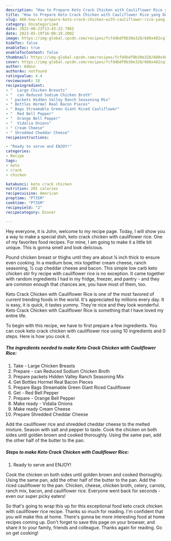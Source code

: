 ```yaml
---
description: "How to Prepare Keto Crack Chicken with Cauliflower Rice yang Delicious"
title: "How to Prepare Keto Crack Chicken with Cauliflower Rice yang Delicious"
slug: 460-how-to-prepare-keto-crack-chicken-with-cauliflower-rice-yang-delicious
category: Uncategorized
date: 2022-08-23T13:43:22.796Z
date: 2023-05-19T16:08:19.200Z
image: https://img-global.cpcdn.com/recipes/fcfd4bdf0b30e328/680x482cq70/keto-crack-chicken-with-cauliflower-rice-recipe-main-photo.jpg
hideToc: false
enableToc: true
enableTocContent: false
thumbnail: https://img-global.cpcdn.com/recipes/fcfd4bdf0b30e328/680x482cq70/keto-crack-chicken-with-cauliflower-rice-recipe-main-photo.jpg
cover: https://img-global.cpcdn.com/recipes/fcfd4bdf0b30e328/680x482cq70/keto-crack-chicken-with-cauliflower-rice-recipe-main-photo.jpg
author: Admin
authorAv: notfound
ratingvalue: 4.4
reviewcount: 18
recipeingredient:
- "  Large Chicken Breasts"
- "  can Reduced Sodium Chicken Broth"
- " packets Hidden Valley Ranch Seasoning Mix"
- " Bottles Hormel Real Bacon Pieces"
- " Bags Streamable Green Giant Riced Cauliflower"
- "  Red Bell Pepper"
- "  Orange Bell Pepper"
- "  Vidalia Onions"
- " Cream Cheese"
- " Shredded Cheddar Cheese"
recipeinstructions:

- "Ready to serve and ENJOY!"
categories:
- Recipe
tags:
- keto
- crack
- chicken

katakunci: keto crack chicken 
nutrition: 201 calories
recipecuisine: American
preptime: "PT35M"
cooktime: "PT35M"
recipeyield: "2"
recipecategory: Dinner

---
```



Hey everyone, it is John, welcome to my recipe page. Today, I will show you a way to make a special dish, keto crack chicken with cauliflower rice. One of my favorites food recipes. For mine, I am going to make it a little bit unique. This is gonna smell and look delicious.

Pound chicken breast or thighs until they are about ¼ inch thick to ensure even cooking. In a medium bow, mix together cream cheese, ranch seasoning, ½ cup cheddar cheese and bacon. This simple low carb keto chicken stir fry recipe with cauliflower rice is no exception. It came together with random ingredients I had in my fridge, freezer, and pantry - and they are common enough that chances are, you have most of them, too.

Keto Crack Chicken with Cauliflower Rice is one of the most favored of current trending foods in the world. It's appreciated by millions every day. It is easy, it is quick, it tastes yummy. They're nice and they look wonderful. Keto Crack Chicken with Cauliflower Rice is something that I have loved my entire life.


To begin with this recipe, we have to first prepare a few ingredients. You can cook keto crack chicken with cauliflower rice using 10 ingredients and 0 steps. Here is how you cook it.

<!--inarticleads1-->

##### The ingredients needed to make Keto Crack Chicken with Cauliflower Rice:

1. Take  - Large Chicken Breasts
1. Prepare  - can Reduced Sodium Chicken Broth
1. Prepare  packets Hidden Valley Ranch Seasoning Mix
1. Get  Bottles Hormel Real Bacon Pieces
1. Prepare  Bags Streamable Green Giant Riced Cauliflower
1. Get  - Red Bell Pepper
1. Prepare  - Orange Bell Pepper
1. Make ready  - Vidalia Onions
1. Make ready  Cream Cheese
1. Prepare  Shredded Cheddar Cheese


Add the cauliflower rice and shredded cheddar cheese to the melted mixture. Season with salt and pepper to taste. Cook the chicken on both sides until golden brown and cooked thoroughly. Using the same pan, add the other half of the butter to the pan. 

<!--inarticleads2-->

##### Steps to make Keto Crack Chicken with Cauliflower Rice:


1. Ready to serve and ENJOY!

Cook the chicken on both sides until golden brown and cooked thoroughly. Using the same pan, add the other half of the butter to the pan. Add the riced cauliflower to the pan. Chicken, cheese, chicken broth, celery, carrots, ranch mix, bacon, and cauliflower rice. Everyone went back for seconds - even our super picky eaters! 

So that's going to wrap this up for this exceptional food keto crack chicken with cauliflower rice recipe. Thanks so much for reading. I'm confident that you will make this at home. There's gonna be more interesting food at home recipes coming up. Don't forget to save this page on your browser, and share it to your family, friends and colleague. Thanks again for reading. Go on get cooking!
